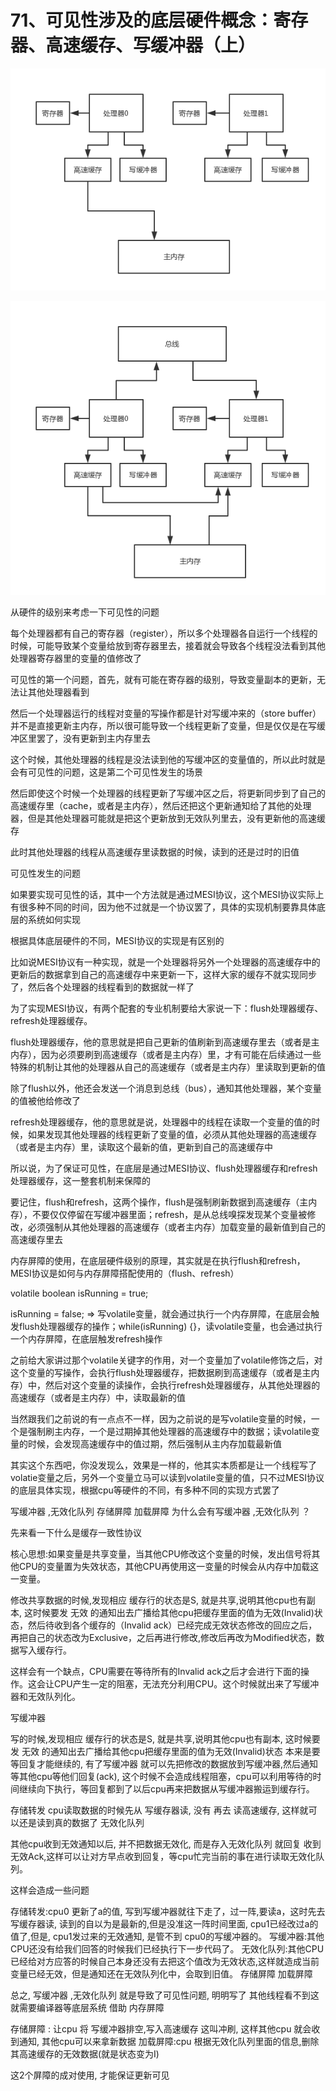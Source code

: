 # 71、可见性涉及的底层硬件概念：寄存器、高速缓存、写缓冲器（上）

![可见性在硬件级别的说明](images/71/01.png)

![可见性在硬件级别的说明2](images/71/02.png)

从硬件的级别来考虑一下可见性的问题

 

每个处理器都有自己的寄存器（register），所以多个处理器各自运行一个线程的时候，可能导致某个变量给放到寄存器里去，接着就会导致各个线程没法看到其他处理器寄存器里的变量的值修改了

 

可见性的第一个问题，首先，就有可能在寄存器的级别，导致变量副本的更新，无法让其他处理器看到

 

然后一个处理器运行的线程对变量的写操作都是针对写缓冲来的（store buffer）并不是直接更新主内存，所以很可能导致一个线程更新了变量，但是仅仅是在写缓冲区里罢了，没有更新到主内存里去

 

这个时候，其他处理器的线程是没法读到他的写缓冲区的变量值的，所以此时就是会有可见性的问题，这是第二个可见性发生的场景

 

然后即使这个时候一个处理器的线程更新了写缓冲区之后，将更新同步到了自己的高速缓存里（cache，或者是主内存），然后还把这个更新通知给了其他的处理器，但是其他处理器可能就是把这个更新放到无效队列里去，没有更新他的高速缓存

 

此时其他处理器的线程从高速缓存里读数据的时候，读到的还是过时的旧值

 

可见性发生的问题

 

如果要实现可见性的话，其中一个方法就是通过MESI协议，这个MESI协议实际上有很多种不同的时间，因为他不过就是一个协议罢了，具体的实现机制要靠具体底层的系统如何实现

 

根据具体底层硬件的不同，MESI协议的实现是有区别的

 

比如说MESI协议有一种实现，就是一个处理器将另外一个处理器的高速缓存中的更新后的数据拿到自己的高速缓存中来更新一下，这样大家的缓存不就实现同步了，然后各个处理器的线程看到的数据就一样了

 

为了实现MESI协议，有两个配套的专业机制要给大家说一下：flush处理器缓存、refresh处理器缓存。

 

flush处理器缓存，他的意思就是把自己更新的值刷新到高速缓存里去（或者是主内存），因为必须要刷到高速缓存（或者是主内存）里，才有可能在后续通过一些特殊的机制让其他的处理器从自己的高速缓存（或者是主内存）里读取到更新的值

 

除了flush以外，他还会发送一个消息到总线（bus），通知其他处理器，某个变量的值被他给修改了

 

refresh处理器缓存，他的意思就是说，处理器中的线程在读取一个变量的值的时候，如果发现其他处理器的线程更新了变量的值，必须从其他处理器的高速缓存（或者是主内存）里，读取这个最新的值，更新到自己的高速缓存中

 

所以说，为了保证可见性，在底层是通过MESI协议、flush处理器缓存和refresh处理器缓存，这一整套机制来保障的

 

要记住，flush和refresh，这两个操作，flush是强制刷新数据到高速缓存（主内存），不要仅仅停留在写缓冲器里面；refresh，是从总线嗅探发现某个变量被修改，必须强制从其他处理器的高速缓存（或者主内存）加载变量的最新值到自己的高速缓存里去

 

内存屏障的使用，在底层硬件级别的原理，其实就是在执行flush和refresh，MESI协议是如何与内存屏障搭配使用的（flush、refresh）

 

volatile boolean isRunning = true;

 

isRunning = false; => 写volatile变量，就会通过执行一个内存屏障，在底层会触发flush处理器缓存的操作；while(isRunning) {}，读volatile变量，也会通过执行一个内存屏障，在底层触发refresh操作

 

之前给大家讲过那个volatile关键字的作用，对一个变量加了volatile修饰之后，对这个变量的写操作，会执行flush处理器缓存，把数据刷到高速缓存（或者是主内存）中，然后对这个变量的读操作，会执行refresh处理器缓存，从其他处理器的高速缓存（或者是主内存）中，读取最新的值

 

当然跟我们之前说的有一点点不一样，因为之前说的是写volatile变量的时候，一个是强制刷主内存，一个是过期掉其他处理器的高速缓存中的数据；读volatile变量的时候，会发现高速缓存中的值过期，然后强制从主内存加载最新值

 

其实这个东西吧，你没发现么，效果是一样的，他其实本质都是让一个线程写了volatie变量之后，另外一个变量立马可以读到volatile变量的值，只不过MESI协议的底层具体实现，根据cpu等硬件的不同，有多种不同的实现方式罢了



















写缓冲器 ,无效化队列 存储屏障 加载屏障
为什么会有写缓冲器 ,无效化队列 ？

先来看一下什么是缓存一致性协议

核心思想:如果变量是共享变量，当其他CPU修改这个变量的时候，发出信号将其他CPU的变量置为失效状态，其他CPU再使用这一变量的时候会从内存中加载这一变量。

修改共享数据的时候,发现相应 缓存行的状态是S, 就是共享,说明其他cpu也有副本, 这时候要发 无效 的通知出去广播给其他cpu把缓存里面的值为无效(Invalid)状态，然后待收到各个缓存的（Invalid ack）已经完成无效状态修改的回应之后，再把自己的状态改为Exclusive，之后再进行修改,修改后再改为Modified状态，数据写入缓存行。

这样会有一个缺点，CPU需要在等待所有的Invalid ack之后才会进行下面的操作。这会让CPU产生一定的阻塞，无法充分利用CPU。这个时候就出来了写缓冲器和无效队列化。

 写缓冲器

写的时候,发现相应 缓存行的状态是S, 就是共享,说明其他cpu也有副本, 这时候要发 无效 的通知出去广播给其他cpu把缓存里面的值为无效(Invalid)状态 本来是要等回复才能继续的, 有了写缓冲器 就可以先把修改的数据放到写缓冲器,然后通知等其他cpu等他们回复(ack), 这个时候不会造成线程阻塞，cpu可以利用等待的时间继续向下执行，等回复都到了以后cpu再来把数据从写缓冲器搬运到缓存行。
 
存储转发
cpu读取数据的时候先从 写缓存器读, 没有 再去 读高速缓存, 这样就可以还是读到真的数据了
无效化队列

其他cpu收到无效通知以后, 并不把数据无效化, 而是存入无效化队列 就回复 收到无效Ack,这样可以让对方早点收到回复，等cpu忙完当前的事在进行读取无效化队列。

这样会造成一些问题

存储转发:cpu0 更新了a的值, 写到写缓冲器就往下走了，过一阵,要读a，这时先去写缓存器读, 读到的自以为是最新的,但是没准这一阵时间里面, cpu1已经改过a的值了,但是, cpu1发过来的无效通知, 是管不到 cpu0的写缓冲器的。
写缓冲器:其他CPU还没有给我们回答的时候我们已经执行下一步代码了。
无效化队列:其他CPU已经给对方应答的时候自己本身还没有去把这个值改为无效状态,这样就造成当前变量已经无效，但是通知还在无效队列化中，会取到旧值。
存储屏障 加载屏障 

总之, 写缓冲器 ,无效化队列 就是导致了可见性问题, 明明写了 其他线程看不到这就需要编译器等底层系统 借助 内存屏障

存储屏障 : 让cpu 将 写缓冲器排空,写入高速缓存 这叫冲刷, 这样其他cpu 就会收到通知, 其他cpu可以来拿新数据
加载屏障:cpu 根据无效化队列里面的信息,删除其高速缓存的无效数据(就是状态变为I)

这2个屏障的成对使用, 才能保证更新可见
